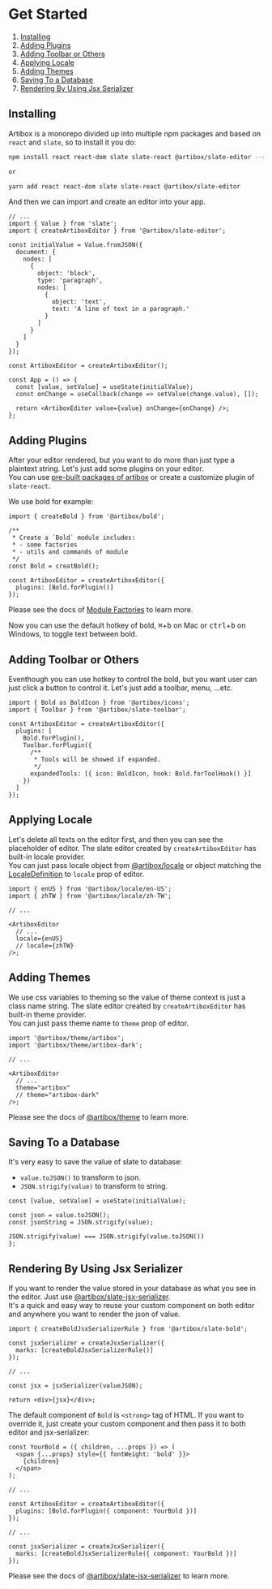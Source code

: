 # Get Started

1. [Installing](#installing)
2. [Adding Plugins](#adding-plugins)
3. [Adding Toolbar or Others](#adding-toolbar-or-others)
4. [Applying Locale](#applying-locale)
5. [Adding Themes](#adding-themes)
6. [Saving To a Database](#saving-to-a-database)
7. [Rendering By Using Jsx Serializer](#rendering-by-using-jsx-serializer)

## Installing

Artibox is a monorepo divided up into multiple npm packages and based on `react` and `slate`, so to install it you do:

```bash
npm install react react-dom slate slate-react @artibox/slate-editor --save

or

yarn add react react-dom slate slate-react @artibox/slate-editor
```

And then we can import and create an editor into your app.

```tsx
// ...
import { Value } from 'slate';
import { createArtiboxEditor } from '@artibox/slate-editor';

const initialValue = Value.fromJSON({
  document: {
    nodes: [
      {
        object: 'block',
        type: 'paragraph',
        nodes: [
          {
            object: 'text',
            text: 'A line of text in a paragraph.'
          }
        ]
      }
    ]
  }
});

const ArtiboxEditor = createArtiboxEditor();

const App = () => {
  const [value, setValue] = useState(initialValue);
  const onChange = useCallback(change => setValue(change.value), []);

  return <ArtiboxEditor value={value} onChange={onChange} />;
};
```

## Adding Plugins

After your editor rendered, but you want to do more than just type a plaintext string. Let's just add some plugins on your editor.  
You can use [pre-built packages of artibox](../README.md#packages) or create a customize plugin of `slate-react`.

We use bold for example:

```tsx
import { createBold } from '@artibox/bold';

/**
 * Create a `Bold` module includes:
 * - some factories
 * - utils and commands of module
 */
const Bold = creatBold();

const ArtiboxEditor = createArtiboxEditor({
  plugins: [Bold.forPlugin()]
});
```

Please see the docs of [Module Factories](./module-factories.md) to learn more.

Now you can use the default hotkey of bold, <kbd>⌘</kbd>+<kbd>b</kbd> on Mac or <kbd>ctrl</kbd>+<kbd>b</kbd> on Windows, to toggle text between bold.

## Adding Toolbar or Others

Eventhough you can use hotkey to control the bold, but you want user can just click a button to control it. Let's just add a toolbar, menu, ...etc.

```tsx
import { Bold as BoldIcon } from '@artibox/icons';
import { Toolbar } from '@artibox/slate-toolbar';

const ArtiboxEditor = createArtiboxEditor({
  plugins: [
    Bold.forPlugin(),
    Toolbar.forPlugin({
      /**
       * Tools will be showed if expanded.
       */
      expandedTools: [{ icon: BoldIcon, hook: Bold.forToolHook() }]
    })
  ]
});
```

## Applying Locale

Let's delete all texts on the editor first, and then you can see the placeholder of editor. The slate editor created by `createArtiboxEditor` has built-in locale provider.  
You can just pass locale object from [@artibox/locale](../packages/locale/README.md) or object matching the [LocaleDefinition](../packages/locale/src/typings.ts#L1) to `locale` prop of editor.

```tsx
import { enUS } from '@artibox/locale/en-US';
import { zhTW } from '@artibox/locale/zh-TW';

// ...

<ArtiboxEditor
  // ...
  locale={enUS}
  // locale={zhTW}
/>;
```

## Adding Themes

We use css variables to theming so the value of theme context is just a class name string. The slate editor created by `createArtiboxEditor` has built-in theme provider.  
You can just pass theme name to `theme` prop of editor.

```tsx
import '@artibox/theme/artibox';
import '@artibox/theme/artibox-dark';

// ...

<ArtiboxEditor
  // ...
  theme="artibox"
  // theme="artibox-dark"
/>;
```

Please see the docs of [@artibox/theme](../packages/theme/README.md) to learn more.

## Saving To a Database

It's very easy to save the value of slate to database:

- `value.toJSON()` to transform to json.
- `JSON.strigify(value)` to transform to string.

```tsx
const [value, setValue] = useState(initialValue);

const json = value.toJSON();
const jsonString = JSON.strigify(value);

JSON.strigify(value) === JSON.strigify(value.toJSON())
};
```

## Rendering By Using Jsx Serializer

If you want to render the value stored in your database as what you see in the editor. Just use [@artibox/slate-jsx-serializer](../packages/slate-jsx-serializer/README.md).  
It's a quick and easy way to reuse your custom component on both editor and anywhere you want to render the json of value.

```tsx
import { createBoldJsxSerializerRule } from '@artibox/slate-bold';

const jsxSerializer = createJsxSerializer({
  marks: [createBoldJsxSerializerRule()]
});

// ...

const jsx = jsxSerializer(valueJSON);

return <div>{jsx}</div>;
```

The default component of `Bold` is `<strong>` tag of HTML. If you want to override it, just create your custom component and then pass it to both editor and jsx-serializer:

```tsx
const YourBold = ({ children, ...props }) => (
  <span {...props} style={{ fontWeight: 'bold' }}>
    {children}
  </span>
);

// ...

const ArtiboxEditor = createArtiboxEditor({
  plugins: [Bold.forPlugin({ component: YourBold })]
});

// ...

const jsxSerializer = createJsxSerializer({
  marks: [createBoldJsxSerializerRule({ component: YourBold })]
});
```

Please see the docs of [@artibox/slate-jsx-serializer](../packages/slate-jsx-serializer/README.md) to learn more.
